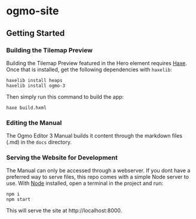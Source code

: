 # ogmo-site

## Getting Started

### Building the Tilemap Preview

Building the Tilemap Preview featured in the Hero element requires [Haxe](https://haxe.org/).
Once that is installed, get the following dependencies with `haxelib`:

```
haxelib install heaps
haxelib install ogmo-3
```

Then simply run this command to build the app:

```
haxe build.hxml
```

### Editing the Manual

The Ogmo Editor 3 Manual builds it content through the markdown files (.md) in the `docs` directory.

### Serving the Website for Development

The Manual can only be accessed through a webserver. If you dont have a preferred way to serve files, this repo comes with a simple Node server to use. With [Node](https://nodejs.org/) installed, open a terminal in the project and run:

```
npm i
npm start
```

This will serve the site at http://localhost:8000.
